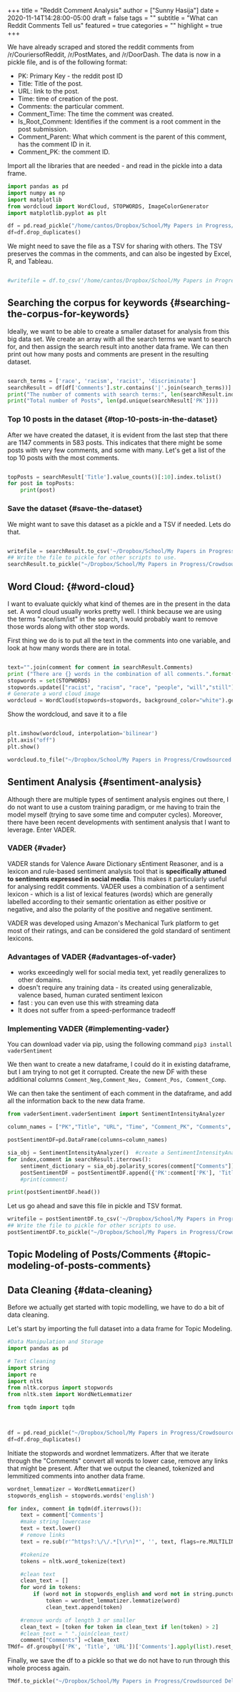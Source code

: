 +++
title = "Reddit Comment Analysis"
author = ["Sunny Hasija"]
date = 2020-11-14T14:28:00-05:00
draft = false
tags = ""
subtitle = "What can Reddit Comments Tell us"
featured = true
categories = ""
highlight = true
+++

We have already scraped and stored the reddit comments from /r/CouriersofReddit, /r/PostMates, and /r/DoorDash. The data is now in a pickle file, and is of the following format:

-   PK: Primary Key - the reddit post ID
-   Title: Title of the post.
-   URL: link to the post.
-   Time: time of creation of the post.
-   Comments: the particular comment.
-   Comment\_Time: The time the comment was created.
-   Is\_Root\_Comment: Identifies if the comment is a root comment in the post submission.
-   Comment\_Parent: What which comment is the parent of this comment, has the comment ID in it.
-   Comment\_PK: the comment ID.

Import all the libraries that are needed - and read in the pickle into a data frame.

```python
import pandas as pd
import numpy as np
import matplotlib
from wordcloud import WordCloud, STOPWORDS, ImageColorGenerator
import matplotlib.pyplot as plt

df = pd.read_pickle("/home/cantos/Dropbox/School/My Papers in Progress/Crowdsourced Delivery/flat-comment-df.pkl")
df=df.drop_duplicates()
```

We might need to save the file as a TSV for sharing with others. The TSV preserves the commas in the comments, and can also be ingested by Excel, R, and Tableau.

```python

#writefile = df.to_csv('/home/cantos/Dropbox/School/My Papers in Progress/Crowdsourced Delivery/flat-comment.tsv', sep='\t')
```


## Searching the corpus for keywords {#searching-the-corpus-for-keywords}

Ideally, we want to be able to create a smaller dataset for analysis from this big data set. We create an array with all the search terms we want to search for, and then assign the search result into another data frame. We can then print out how many posts and comments are present in the resulting dataset.

```python

search_terms = ['race', 'racism', 'racist', 'discriminate']
searchResult = df[df['Comments'].str.contains('|'.join(search_terms))] #creates the result dataframe.
print("The number of comments with search terms:", len(searchResult.index))
print("Total number of Posts", len(pd.unique(searchResult['PK'])))
```


### Top 10 posts in the dataset {#top-10-posts-in-the-dataset}

After we have created the dataset, it is evident from the last step that there are 1147 comments in 583 posts. This indicates that there might be some posts with very few comments, and some with many. Let's get a list of the top 10 posts with the most comments.

```python

topPosts = searchResult['Title'].value_counts()[:10].index.tolist()
for post in topPosts:
    print(post)
```


### Save the dataset {#save-the-dataset}

We might want to save this dataset as a pickle and a TSV if needed. Lets do that.

```python

writefile = searchResult.to_csv('~/Dropbox/School/My Papers in Progress/Crowdsourced Delivery/search-result-flat-comment.tsv', sep='\t')
## Write the file to pickle for other scripts to use.
searchResult.to_pickle("~/Dropbox/School/My Papers in Progress/Crowdsourced Delivery/search-result-flat-comment.pkl")
```


## Word Cloud: {#word-cloud}

I want to evaluate quickly what kind of themes are in the present in the data set. A word cloud usually works pretty well. I think because we are using the terms "race/ism/ist" in the search,  I would probably want to remove those words along with other stop words.

First thing we do is to put all the text in the comments into one variable, and look at how many words there are in total.

```python

text="".join(comment for comment in searchResult.Comments)
print ("There are {} words in the combination of all comments.".format(len(text)))
stopwords = set(STOPWORDS)
stopwords.update(["racist", "racism", "race", "people", "will","still"])
# Generate a word cloud image
wordcloud = WordCloud(stopwords=stopwords, background_color="white").generate(text)
```

Show the wordcloud, and save it to a file

```python

plt.imshow(wordcloud, interpolation='bilinear')
plt.axis("off")
plt.show()

wordcloud.to_file("~/Dropbox/School/My Papers in Progress/Crowdsourced Delivery/wordcloud-search-comments.png")
```


## Sentiment Analysis {#sentiment-analysis}

Although there are multiple types of sentiment analysis engines out there, I do not want to use a custom training paradigm, or me having to train the model myself (trying to save some time and computer cycles). Moreover, there have been recent developments with sentiment analysis that I want to leverage. Enter VADER.


### VADER {#vader}

VADER stands for Valence Aware Dictionary sEntiment Reasoner, and is a lexicon and rule-based sentiment analysis tool that is **specifically attuned to sentiments expressed in social media**. This makes it particularly useful for analysing reddit comments. VADER uses a combination of a sentiment lexicon - which is a list of lexical features (words) which are generally labelled according to their semantic orientation as either positive or negative, and also the polarity of the positive and negative sentiment.

VADER was developed using Amazon's Mechanical Turk platform to get most of their ratings, and can be considered the gold standard of sentiment lexicons.


### Advantages of VADER {#advantages-of-vader}

-   works exceedingly well for social media text, yet readily generalizes to other domains.
-   doesn't require any training data - its created using generalizable, valence based, human curated sentiment lexicon
-   fast : you can even use this with streaming data
-   It does not suffer from a speed-performance tradeoff


### Implementing VADER {#implementing-vader}

You can download vader via pip, using the following command
`pip3 install vaderSentiment`

We then want to create a new dataframe, I could do it in existing dataframe, but I am trying to not get it corrupted. Create the new DF with these additional columns `Comment_Neg,Comment_Neu, Comment_Pos, Comment_Comp`.

We can then take the sentiment of each comment in the dataframe, and add all the information back to the new data frame.

```python
from vaderSentiment.vaderSentiment import SentimentIntensityAnalyzer

column_names = ["PK","Title", "URL", "Time", "Comment_PK", "Comments", "Comment_Time", "Comment_Score", "Is_Root_Comment","Comment_Parent", "Comment_Neg","Comment_Neu", "Comment_Pos", "Comment_Comp"]

postSentimentDF=pd.DataFrame(columns=column_names)

sia_obj = SentimentIntensityAnalyzer()  #create a SentimentIntensityAnalyzer object
for index,comment in searchResult.iterrows():
    sentiment_dictionary = sia_obj.polarity_scores(comment["Comments"])
    postSentimentDF = postSentimentDF.append({'PK':comment['PK'], 'Title':comment['Title'], 'URL':comment['URL'], 'Time':comment['Time'], "Comments":comment['Comments'], "Comment_Time":comment['Comment_Time'], "Comment_Score":comment['Comment_Score'], "Is_Root_Comment":comment['Is_Root_Comment'], "Comment_Parent":comment['Comment_Parent'], 'Comment_PK':comment['Comment_PK'], 'Comment_Neg':sentiment_dictionary['neg'], 'Comment_Neu':sentiment_dictionary['neu'], 'Comment_Pos':sentiment_dictionary['pos'], 'Comment_Comp':sentiment_dictionary['compound']},ignore_index=True )
    #print(comment)

print(postSentimentDF.head())
```

Let us go ahead and save this file in pickle and TSV format.

```python
writefile = postSentimentDF.to_csv('~/Dropbox/School/My Papers in Progress/Crowdsourced Delivery/sentiment-search-result-flat-comment.tsv', sep='\t')
## Write the file to pickle for other scripts to use.
postSentimentDF.to_pickle("~/Dropbox/School/My Papers in Progress/Crowdsourced Delivery/sentiment-search-result-flat-comment.pkl")
```


## Topic Modeling of Posts/Comments {#topic-modeling-of-posts-comments}


## Data Cleaning {#data-cleaning}

Before we actually get started with topic modelling, we have to do a bit of data cleaning.

Let's start by importing the full dataset into a data frame for Topic Modeling.

```python
#Data Manipulation and Storage
import pandas as pd

# Text Cleaning
import string
import re
import nltk
from nltk.corpus import stopwords
from nltk.stem import WordNetLemmatizer

from tqdm import tqdm



df = pd.read_pickle("~/Dropbox/School/My Papers in Progress/Crowdsourced Delivery/flat-comment-df.pkl")
df=df.drop_duplicates()
```

Initiate the stopwords and wordnet lemmatizers. After that we iterate through the "Comments" convert all words to lower case, remove any links that might be present. After that we output the cleaned, tokenized and lemmitized comments into another data frame.

```python
wordnet_lemmatizer = WordNetLemmatizer()
stopwords_english = stopwords.words('english')

for index, comment in tqdm(df.iterrows()):
    text = comment['Comments']
    #make string lowercase
    text = text.lower()
    # remove links
    text = re.sub(r'^https?:\/\/.*[\r\n]*', '', text, flags=re.MULTILINE)

    #tokenize
    tokens = nltk.word_tokenize(text)

    #clean text
    clean_text = []
    for word in tokens:
        if (word not in stopwords_english and word not in string.punctuation):
            token = wordnet_lemmatizer.lemmatize(word)
            clean_text.append(token)

    #remove words of length 3 or smaller
    clean_text = [token for token in clean_text if len(token) > 2]
    #clean_text = " ".join(clean_text)
    comment["Comments"] =clean_text
TMdf= df.groupby(['PK', 'Title', 'URL'])['Comments'].apply(list).reset_index(name='total_comments_clean')
```

Finally, we save the df to a pickle so that we do not have to run through this whole process again.

```python
TMdf.to_pickle("~/Dropbox/School/My Papers in Progress/Crowdsourced Delivery/lemmatized-flat-comment-df.pkl")
```
